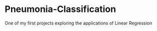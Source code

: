 # Pneumonia-Classification
One of my first projects exploring the applications of Linear Regression
